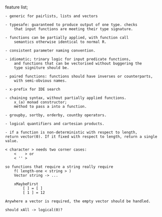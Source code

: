 
feature list;
	
	- generic for pairlists, lists and vectors
	
	- typesafe: guaranteed to produce output of one type. checks
		that input functions are meeting their type signature.
	
	- functions can be partially applied, with function call 
		semantics otherwise identical to normal R.
	
	- consistent parameter naming convention.
	
	- idiomatic; trinary logic for input predicate functions,
		and functions that can be vectorised without buggering the 
		type signiture should be.

	- paired functions: functions should have inverses or counterparts,
		with semi-obvious names.

	- x-prefix for IDE search

	- chaining syntax, without partially applied functions.
		x_(a) monad constructor;
		method to pass a into a function.

	- groupby, sortby, orderby, countby operators.

	- logical quantifiers and cartesian products.

	- if a function is non-deterministic with respect to length,
	return vector(0). If it fixed with respect to length, return a single value.

	< character > needs two corner cases:
		<    > or
		< '' >

	so functions that require a string really require 
		f( length-one < string > )
		Vector string -> ...

		xMaybeFirst
			[ ] = [ ]
			[ 1 ] = 12

	Anywhere a vector is required, the empty vector should be handled.

	should xAll -> logical(0)?















